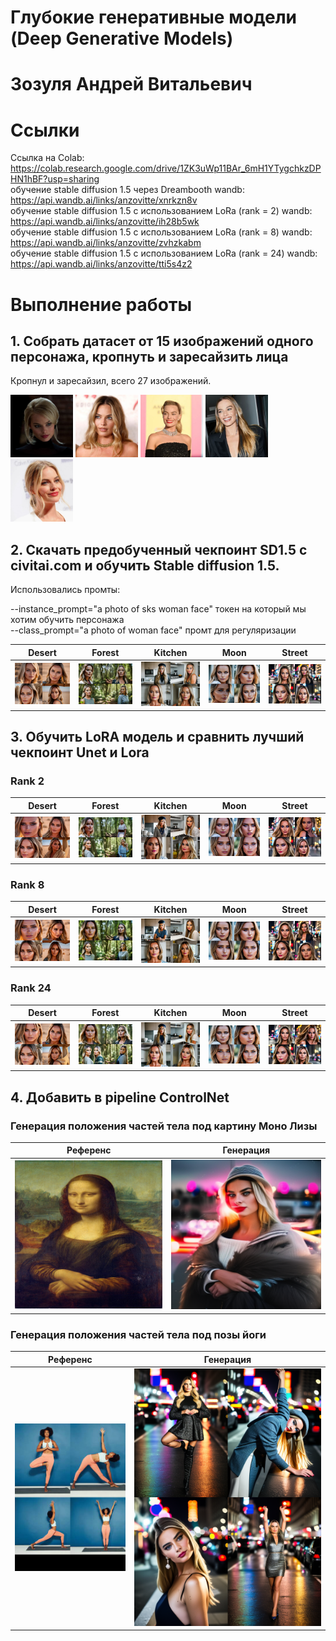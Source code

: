 # Глубокие генеративные модели (Deep Generative Models)  
# Зозуля Андрей Витальевич  

# Ссылки   
Ссылка на Colab: https://colab.research.google.com/drive/1ZK3uWp11BAr_6mH1YTygchkzDPHN1hBF?usp=sharing  
обучение stable diffusion 1.5 через Dreambooth wandb: https://api.wandb.ai/links/anzovitte/xnrkzn8v  
обучение stable diffusion 1.5 с использованием LoRa (rank = 2) wandb: https://api.wandb.ai/links/anzovitte/ih28b5wk  
обучение stable diffusion 1.5 с использованием LoRa (rank = 8) wandb: https://api.wandb.ai/links/anzovitte/zvhzkabm  
обучение stable diffusion 1.5 с использованием LoRa (rank = 24) wandb: https://api.wandb.ai/links/anzovitte/tti5s4z2  
# Выполнение работы
## 1. Собрать датасет от 15 изображений одного персонажа, кропнуть и заресайзить лица  
Кропнул и заресайзил, всего 27 изображений.

<p float="left">  
  <img src="https://github.com/Anzovi/GAN_Course/blob/homework_4/instance%20images/3_c66971e5.jpg" width="100" />
  <img src="https://github.com/Anzovi/GAN_Course/blob/homework_4/instance%20images/GettyImages.jpg" width="100" /> 
  <img src="https://github.com/Anzovi/GAN_Course/blob/homework_4/instance%20images/Margot-Robbi.jpg" width="100" />
  <img src="https://github.com/Anzovi/GAN_Course/blob/homework_4/instance%20images/Margot-Robbie.jpg" width="100" />
  <img src="https://github.com/Anzovi/GAN_Course/blob/homework_4/instance%20images/sd-aspect-1482916032-margotrobbiewhite.jpg" width="100" />
</p>  

## 2. Скачать предобученный чекпоинт SD1.5 с civitai.com и обучить Stable diffusion 1.5.  
Использовались промты:

--instance_prompt="a photo of sks woman face" токен на который мы хотим обучить персонажа  
--class_prompt="a photo of woman face" промт для регуляризации  

Desert   |  Forest  |  Kitchen |  Moon |  Street
:-------------------------:|:-------------------------:|:-------------------------:|:-------------------------:|:-------------------------:
![](https://github.com/Anzovi/GAN_Course/blob/homework_4/Dreambooth%20generated/desert-min.jpg)  |  ![](https://github.com/Anzovi/GAN_Course/blob/homework_4/Dreambooth%20generated/forest-min.jpg)  |  ![](https://github.com/Anzovi/GAN_Course/blob/homework_4/Dreambooth%20generated/kitchen-min.jpg) |  ![](https://github.com/Anzovi/GAN_Course/blob/homework_4/Dreambooth%20generated/moon-min.jpg) |  ![](https://github.com/Anzovi/GAN_Course/blob/homework_4/Dreambooth%20generated/street-min.jpg)

## 3. Обучить LoRA модель и сравнить лучший чекпоинт Unet и Lora  
### Rank 2  

Desert   |  Forest  |  Kitchen |  Moon |  Street
:-------------------------:|:-------------------------:|:-------------------------:|:-------------------------:|:-------------------------:
![](https://github.com/Anzovi/GAN_Course/blob/homework_4/LoRa%20rank%202%20generated/desert-min.jpg)  |  ![](https://github.com/Anzovi/GAN_Course/blob/homework_4/LoRa%20rank%202%20generated/forest-min.jpg)  |  ![](https://github.com/Anzovi/GAN_Course/blob/homework_4/LoRa%20rank%202%20generated/kitchen-min.jpg) |  ![](https://github.com/Anzovi/GAN_Course/blob/homework_4/LoRa%20rank%202%20generated/moon-min.jpg) |  ![](https://github.com/Anzovi/GAN_Course/blob/homework_4/LoRa%20rank%202%20generated/street-min.jpg)

### Rank 8  

Desert   |  Forest  |  Kitchen |  Moon |  Street
:-------------------------:|:-------------------------:|:-------------------------:|:-------------------------:|:-------------------------:
![](https://github.com/Anzovi/GAN_Course/blob/homework_4/LoRa%20rank%208%20generated/desert-min.jpg)  |  ![](https://github.com/Anzovi/GAN_Course/blob/homework_4/LoRa%20rank%208%20generated/forest-min.jpg)  |  ![](https://github.com/Anzovi/GAN_Course/blob/homework_4/LoRa%20rank%208%20generated/kitchen-min.jpg) |  ![](https://github.com/Anzovi/GAN_Course/blob/homework_4/LoRa%20rank%208%20generated/moon-min.jpg) |  ![](https://github.com/Anzovi/GAN_Course/blob/homework_4/LoRa%20rank%208%20generated/street-min.jpg)

### Rank 24  

Desert   |  Forest  |  Kitchen |  Moon |  Street
:-------------------------:|:-------------------------:|:-------------------------:|:-------------------------:|:-------------------------:
![](https://github.com/Anzovi/GAN_Course/blob/homework_4/LoRa%20rank%2024%20generated/desert-min.jpg)  |  ![](https://github.com/Anzovi/GAN_Course/blob/homework_4/LoRa%20rank%2024%20generated/forest-min.jpg)  |  ![](https://github.com/Anzovi/GAN_Course/blob/homework_4/LoRa%20rank%2024%20generated/kitchen-min.jpg) |  ![](https://github.com/Anzovi/GAN_Course/blob/homework_4/LoRa%20rank%2024%20generated/moon-min.jpg) |  ![](https://github.com/Anzovi/GAN_Course/blob/homework_4/LoRa%20rank%2024%20generated/street-min.jpg)

## 4. Добавить в pipeline ControlNet  
### Генерация положения частей тела под картину Моно Лизы  
  
Референс   |  Генерация  |
:-------------------------:|:-------------------------:
![](https://github.com/Anzovi/GAN_Course/blob/homework_4/ControlNet/Mona_ref.png)  |  ![](https://github.com/Anzovi/GAN_Course/blob/homework_4/ControlNet/Mona.png) 

### Генерация положения частей тела под позы йоги
Референс   |  Генерация  |
:-------------------------:|:-------------------------:
![](https://github.com/Anzovi/GAN_Course/blob/homework_4/ControlNet/Yoga_ref.png)  |  ![](https://github.com/Anzovi/GAN_Course/blob/homework_4/ControlNet/Yoga.png) 

